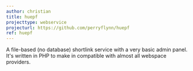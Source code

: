 ```yaml
---
author: christian
title: huepf
projecttype: webservice
projecturl: https://github.com/perryflynn/huepf
ref: huepf
---
```


A file-based (no database) shortlink service with a very basic admin panel.
It's written in PHP to make in compatible with almost all webspace providers.
